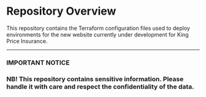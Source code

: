 # Repository Overview

This repository contains the Terraform configuration files used to deploy environments for the new website currently under development for King Price Insurance.

---

### **IMPORTANT NOTICE**

### **NB! This repository contains sensitive information. Please handle it with care and respect the confidentiality of the data.**

